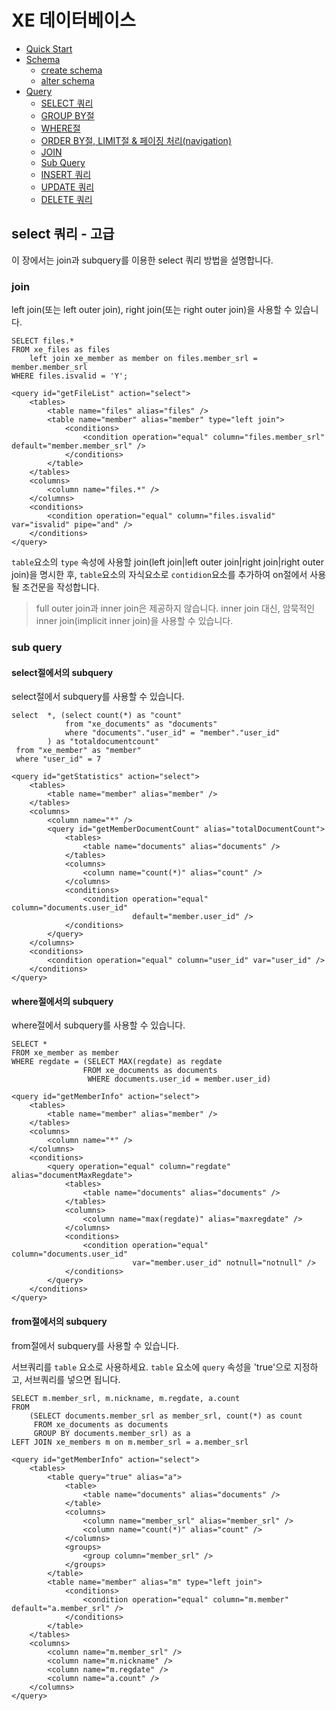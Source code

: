
# XE 데이터베이스


- [Quick Start]()
- [Schema]()
	- [create schema]()
	- [alter schema]()
- [Query]()
	- [SELECT 쿼리]()
	- [GROUP BY절]()
	- [WHERE절]()
	- [ORDER BY절, LIMIT절 & 페이징 처리(navigation)]()
	- [JOIN]()
	- [Sub Query]()
	- [INSERT 쿼리]()
	- [UPDATE 쿼리]()
	- [DELETE 쿼리]()


## select 쿼리 - 고급

이 장에서는 join과 subquery를 이용한 select 쿼리 방법을 설명합니다.

### join

left join(또는 left outer join), right join(또는 right outer join)을 사용할 수 있습니다.

```
SELECT files.* 
FROM xe_files as files 
	left join xe_member as member on files.member_srl = member.member_srl
WHERE files.isvalid = 'Y';
```

```
<query id="getFileList" action="select">
    <tables>
        <table name="files" alias="files" />
        <table name="member" alias="member" type="left join">
            <conditions>
                <condition operation="equal" column="files.member_srl" default="member.member_srl" />
            </conditions>
        </table>
    </tables>
    <columns>
        <column name="files.*" />
    </columns>
    <conditions>
        <condition operation="equal" column="files.isvalid" var="isvalid" pipe="and" />
    </conditions>
</query>
```

`table`요소의 `type` 속성에 사용할 join(left join|left outer join|right join|right outer join)을 명시한 후, `table`요소의 자식요소로 `contidion`요소를 추가하여 on절에서 사용될 조건문을 작성합니다.

> full outer join과 inner join은 제공하지 않습니다. inner join 대신, 암묵적인 inner join(implicit inner join)을 사용할 수 있습니다.



### sub query

#### select절에서의 subquery

select절에서 subquery를 사용할 수 있습니다.

```
select 	*, (select count(*) as "count" 
			from "xe_documents" as "documents" 
			where "documents"."user_id" = "member"."user_id" 
 		) as "totaldocumentcount" 
 from "xe_member" as "member" 
 where "user_id" = 7
 ```
 
```
<query id="getStatistics" action="select">
    <tables>
        <table name="member" alias="member" />
    </tables>
    <columns>
        <column name="*" />
        <query id="getMemberDocumentCount" alias="totalDocumentCount">
            <tables>
                <table name="documents" alias="documents" />
            </tables>
            <columns>
                <column name="count(*)" alias="count" />
            </columns>
            <conditions>
                <condition operation="equal" column="documents.user_id"
                           default="member.user_id" />
            </conditions>
        </query>
    </columns>
    <conditions>
        <condition operation="equal" column="user_id" var="user_id" />
    </conditions>
</query>

```

#### where절에서의 subquery

where절에서 subquery를 사용할 수 있습니다.

```
SELECT * 
FROM xe_member as member 
WHERE regdate = (SELECT MAX(regdate) as regdate 
				FROM xe_documents as documents 
				 WHERE documents.user_id = member.user_id) 
```

```
<query id="getMemberInfo" action="select">
    <tables>
        <table name="member" alias="member" />
    </tables>
    <columns>
        <column name="*" />
    </columns>
    <conditions>
        <query operation="equal" column="regdate" alias="documentMaxRegdate">
            <tables>
                <table name="documents" alias="documents" />
            </tables>
            <columns>
                <column name="max(regdate)" alias="maxregdate" />
            </columns>
            <conditions>
                <condition operation="equal" column="documents.user_id"
                           var="member.user_id" notnull="notnull" />
            </conditions>
        </query>
    </conditions>
</query> 
```

#### from절에서의 subquery

from절에서 subquery를 사용할 수 있습니다.

서브쿼리를 `table` 요소로 사용하세요. `table` 요소에 `query` 속성을 'true'으로 지정하고, 서브쿼리를 넣으면 됩니다.

```
SELECT m.member_srl, m.nickname, m.regdate, a.count 
FROM 
	(SELECT documents.member_srl as member_srl, count(*) as count 
	 FROM xe_documents as documents 
	 GROUP BY documents.member_srl) as a 
LEFT JOIN xe_members m on m.member_srl = a.member_srl
```

```
<query id="getMemberInfo" action="select">
    <tables>
        <table query="true" alias="a">
            <table>
                <table name="documents" alias="documents" />
            </table>
            <columns>
                <column name="member_srl" alias="member_srl" />
                <column name="count(*)" alias="count" />
            </columns>
            <groups>
                <group column="member_srl" />
            </groups>
        </table>
        <table name="member" alias="m" type="left join">
            <conditions>
                <condition operation="equal" column="m.member" default="a.member_srl" />
            </conditions>
        </table>
    </tables>
    <columns>
        <column name="m.member_srl" />
        <column name="m.nickname" />
        <column name="m.regdate" />
        <column name="a.count" />
    </columns>
</query>
```



